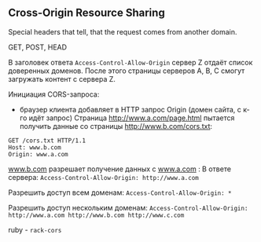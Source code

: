 ## Cross-Origin Resource Sharing
Special headers that tell, that the request comes from another domain.

GET, POST, HEAD

В заголовек ответа `Access-Control-Allow-Origin` сервер Z отдаёт список доверенных доменов.
После этого страницы серверов A, B, C смогут загружать контент с сервера Z.

Инициация CORS-запроса:
- браузер клиента добавляет в HTTP запрос Origin (домен сайта, с к-го идёт запрос)
Страница http://www.a.com/page.html пытается получить данные со страницы http://www.b.com/cors.txt:
```
GET /cors.txt HTTP/1.1
Host: www.b.com
Origin: www.a.com
```

www.b.com разрешает  получение данных с www.a.com :
В ответе сервера: `Access-Control-Allow-Origin: http://www.a.com`

Разрешить доступ всем доменам: `Access-Control-Allow-Origin: *`

Разрешить доступ нескольким доменам:
`Access-Control-Allow-Origin: http://www.a.com http://www.b.com http://www.c.com`

ruby - `rack-cors`
